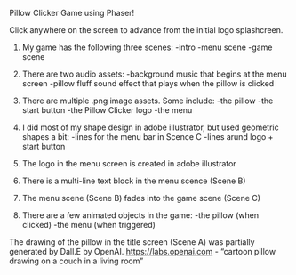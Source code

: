 Pillow Clicker Game using Phaser!

Click anywhere on the screen to advance from the initial logo splashcreen.



1. My game has the following three scenes:
-intro
-menu scene
-game scene


2. There are two audio assets:
-background music that begins at the menu screen
-pillow fluff sound effect that plays when the pillow is clicked


3. There are multiple .png image assets. Some include:
-the pillow
-the start button
-the Pillow Clicker logo
-the menu


4. I did most of my shape design in adobe illustrator, but used geometric shapes a bit:
-lines for the menu bar in Scence C
-lines arund logo + start button


5. The logo in the menu screen is created in adobe illustrator


6. There is a multi-line text block in the menu scence (Scene B)


7. The menu scene (Scene B) fades into the game scene (Scene C)


8. There are a few animated objects in the game:
-the pillow (when clicked)
-the menu (when triggered)

The drawing of the pillow in the title screen (Scene A) was partially generated by Dall.E by OpenAI. 
https://labs.openai.com - “cartoon pillow drawing on a couch in a living room”
